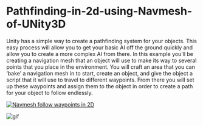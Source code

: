 # Pathfinding-in-2d-using-Navmesh-of-UNity3D

Unity has a simple way to create a pathfinding system for your objects. This easy process will allow you to get your basic AI off the ground quickly and allow you to create a more complex AI from there. In this example you’ll be creating a navigation mesh that an object will use to make its way to several points that you place in the environment. You will craft an area that you can ‘bake’ a navigation mesh in to start, create an object, and give the object a script that it will use to travel to different waypoints. From there you will set up these waypoints and assign them to the object in order to create a path for your object to follow endlessly.


[![Navmesh follow waypoints in 2D](https://drive.google.com/file/d/1IMGnLF0qVjFGgV7GydmecLRx-SCu7B_v/view?usp=sharing)](https://www.youtube.com/watch?v=h7l6T61dYCE)



![gif](https://user-images.githubusercontent.com/37972955/142853219-3f3c879e-8a5e-4924-814b-827cdeec8ea1.gif)


